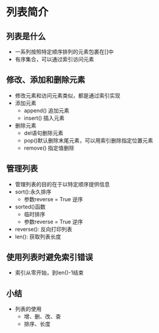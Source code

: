 # 列表简介

## 列表是什么
- 一系列按照特定顺序排列的元素包裹在[]中
- 有序集合，可以通过索引访问元素

## 修改、添加和删除元素
- 修改元素和访问元素类似，都是通过索引实现
- 添加元素
    - append() 追加元素
    - insert() 插入元素
- 删除元素
    - del语句删除元素
    - pop()默认删除末尾元素，可以用索引删除指定位置元素
    - remove() 指定值删除

## 管理列表
- 管理列表的目的在于以特定顺序提供信息
- sort():永久排序
    - 参数reverse = True 逆序
- sorted()函数
    - 临时排序
    - 参数reverse = True 逆序
- reverse(): 反向打印列表
- len(): 获取列表长度

## 使用列表时避免索引错误
- 索引从零开始，到len()-1结束

## 小结
- 列表的使用    
    - 增、删、改、查
    - 排序、长度